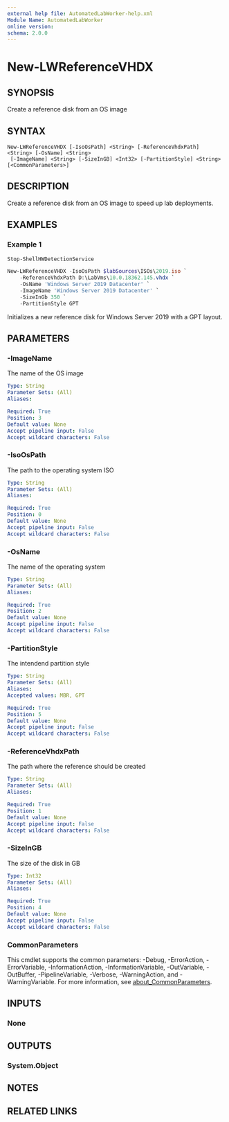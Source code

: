 ```yaml
---
external help file: AutomatedLabWorker-help.xml
Module Name: AutomatedLabWorker
online version:
schema: 2.0.0
---
```


# New-LWReferenceVHDX

## SYNOPSIS
Create a reference disk from an OS image

## SYNTAX

```
New-LWReferenceVHDX [-IsoOsPath] <String> [-ReferenceVhdxPath] <String> [-OsName] <String>
 [-ImageName] <String> [-SizeInGB] <Int32> [-PartitionStyle] <String> [<CommonParameters>]
```

## DESCRIPTION
Create a reference disk from an OS image to speed up lab deployments.

## EXAMPLES

### Example 1
```powershell
Stop-ShellHWDetectionService

New-LWReferenceVHDX -IsoOsPath $labSources\ISOs\2019.iso `
    -ReferenceVhdxPath D:\LabVms\10.0.18362.145.vhdx `
    -OsName 'Windows Server 2019 Datacenter' `
    -ImageName 'Windows Server 2019 Datacenter' `
    -SizeInGb 350 `
    -PartitionStyle GPT
```

Initializes a new reference disk for Windows Server 2019 with a GPT layout.

## PARAMETERS

### -ImageName
The name of the OS image

```yaml
Type: String
Parameter Sets: (All)
Aliases:

Required: True
Position: 3
Default value: None
Accept pipeline input: False
Accept wildcard characters: False
```

### -IsoOsPath
The path to the operating system ISO

```yaml
Type: String
Parameter Sets: (All)
Aliases:

Required: True
Position: 0
Default value: None
Accept pipeline input: False
Accept wildcard characters: False
```

### -OsName
The name of the operating system

```yaml
Type: String
Parameter Sets: (All)
Aliases:

Required: True
Position: 2
Default value: None
Accept pipeline input: False
Accept wildcard characters: False
```

### -PartitionStyle
The intendend partition style

```yaml
Type: String
Parameter Sets: (All)
Aliases:
Accepted values: MBR, GPT

Required: True
Position: 5
Default value: None
Accept pipeline input: False
Accept wildcard characters: False
```

### -ReferenceVhdxPath
The path where the reference should be created

```yaml
Type: String
Parameter Sets: (All)
Aliases:

Required: True
Position: 1
Default value: None
Accept pipeline input: False
Accept wildcard characters: False
```

### -SizeInGB
The size of the disk in GB

```yaml
Type: Int32
Parameter Sets: (All)
Aliases:

Required: True
Position: 4
Default value: None
Accept pipeline input: False
Accept wildcard characters: False
```

### CommonParameters
This cmdlet supports the common parameters: -Debug, -ErrorAction, -ErrorVariable, -InformationAction, -InformationVariable, -OutVariable, -OutBuffer, -PipelineVariable, -Verbose, -WarningAction, and -WarningVariable. For more information, see [about_CommonParameters](http://go.microsoft.com/fwlink/?LinkID=113216).

## INPUTS

### None
## OUTPUTS

### System.Object
## NOTES

## RELATED LINKS
